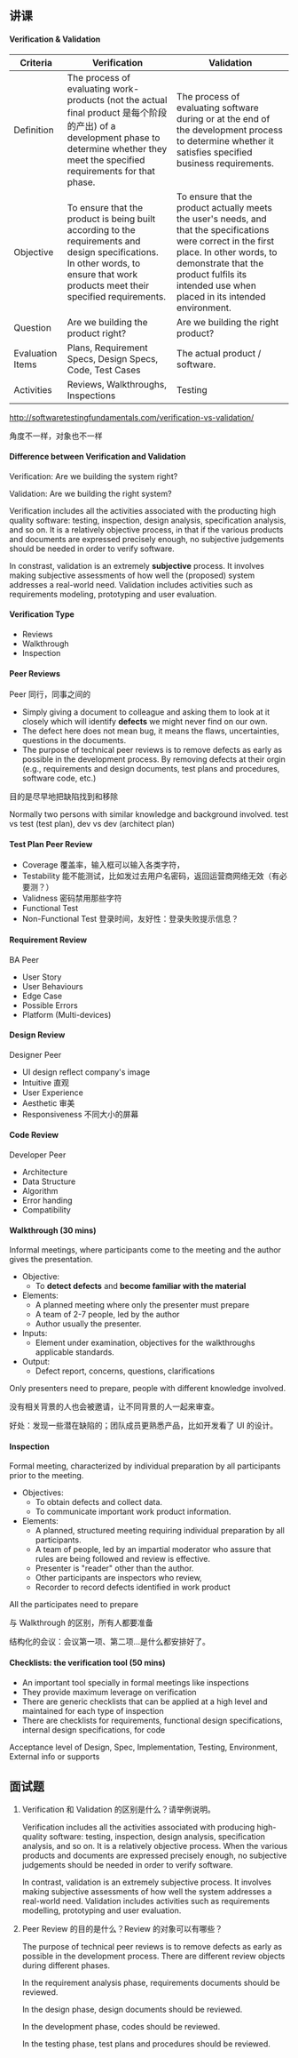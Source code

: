 ## 讲课

#### Verification & Validation



| Criteria         | Verification                                                 | Validation                                                   |
| ---------------- | ------------------------------------------------------------ | ------------------------------------------------------------ |
| Definition       | The process of evaluating work-products (not the actual final product 是每个阶段的产出) of a development phase to determine whether they meet the specified requirements for that phase. | The process of evaluating software during or at the end of the development process to determine whether it satisfies specified business requirements. |
| Objective        | To ensure that the product is being built according to the requirements and design specifications. In other words, to ensure that work products meet their specified requirements. | To ensure that the product actually meets the user's needs, and that the specifications were correct in the first place. In other words, to demonstrate that the product fulfils its intended use when placed in its intended environment. |
| Question         | Are we building the product right?                           | Are we building the right product?                           |
| Evaluation Items | Plans, Requirement Specs, Design Specs, Code, Test Cases     | The actual product / software.                               |
| Activities       | Reviews, Walkthroughs, Inspections                           | Testing                                                      |

http://softwaretestingfundamentals.com/verification-vs-validation/

角度不一样，对象也不一样

#### Difference between Verification and Validation

Verification: Are we building the system right?

Validation: Are we building the right system?

Verification includes all the activities associated with the producting high quality software: testing, inspection, design analysis, specification analysis, and so on. It is a relatively objective process, in that if the various products and documents are expressed precisely enough, no subjective judgements should be needed in order to verify software.

In constrast, validation is an extremely **subjective** process. It involves making subjective assessments of how well the (proposed) system addresses a real-world need. Validation includes activities such as requirements modeling, prototyping and user evaluation.



#### Verification Type

+ Reviews
+ Walkthrough
+ Inspection



#### Peer Reviews

Peer 同行，同事之间的

+ Simply giving a document to colleague and asking them to look at it closely which will identify **defects** we might never find on our own.
+ The defect here does not mean bug, it means the flaws, uncertainties, questions in the documents.
+ The purpose of technical peer reviews is to remove defects as early as possible in the development process. By removing defects at their orgin (e.g., requirements and design documents, test plans and procedures, software code, etc.)

目的是尽早地把缺陷找到和移除

Normally two persons with similar knowledge and background involved. test vs test (test plan), dev vs dev (architect plan)



#### Test Plan Peer Review

+ Coverage 覆盖率，输入框可以输入各类字符，
+ Testability 能不能测试，比如发过去用户名密码，返回运营商网络无效（有必要测？）
+ Validness 密码禁用那些字符
+ Functional Test
+ Non-Functional Test 登录时间，友好性：登录失败提示信息？



#### Requirement Review

BA Peer

+ User Story
+ User Behaviours
+ Edge Case
+ Possible Errors
+ Platform (Multi-devices)



#### Design Review

Designer Peer

+ UI design reflect company's image
+ Intuitive 直观
+ User Experience
+ Aesthetic 审美
+ Responsiveness 不同大小的屏幕



#### Code Review

Developer Peer

+ Architecture
+ Data Structure
+ Algorithm
+ Error handing
+ Compatibility



#### Walkthrough (30 mins)

Informal meetings, where participants come to the meeting and the author gives the presentation.

+ Objective:
  + To **detect defects** and **become familiar with the material**
+ Elements:
  + A planned meeting where only the presenter must prepare
  + A team of 2-7 people, led by the author
  + Author usually the presenter.
+ Inputs:
  + Element under examination, objectives for the walkthroughs applicable standards.
+ Output:
  + Defect report, concerns, questions, clarifications

Only presenters need to prepare, people with different knowledge involved.

没有相关背景的人也会被邀请，让不同背景的人一起来审查。

好处：发现一些潜在缺陷的；团队成员更熟悉产品，比如开发看了 UI 的设计。



#### Inspection

Formal meeting, characterized by individual preparation by all participants prior to the meeting.

+ Objectives:
  + To obtain defects and collect data.
  + To communicate important work product information.
+ Elements:
  + A planned, structured meeting requiring individual preparation by all participants.
  + A team of people, led by an impartial moderator who assure that rules are being followed and review is effective.
  + Presenter is "reader" other than the author.
  + Other participants are inspectors who review,
  + Recorder to record defects identified in work product

All the participates need to prepare

与 Walkthrough 的区别，所有人都要准备

结构化的会议：会议第一项、第二项...是什么都安排好了。



#### Checklists: the verification tool (50 mins)

+ An important tool specially in formal meetings like inspections
+ They provide maximum leverage on verification
+ There are generic checklists that can be applied at a high level and maintained for each type of inspection
+ There are checklists for requirements, functional design specifications, internal design specifications, for code

Acceptance level of Design, Spec, Implementation, Testing, Environment, External info or supports



## 面试题

1. Verification 和 Validation 的区别是什么？请举例说明。

   Verification includes all the activities associated with producing high-quality software: testing, inspection, design analysis, specification analysis, and so on. It is a relatively objective process. When the various products and documents are expressed precisely enough, no subjective judgements should be needed in order to verify software.

   In contrast, validation is an extremely subjective process. It involves making subjective assessments of how well the system addresses a real-world need. Validation includes activities such as requirements modelling, prototyping and user evaluation.

2. Peer Review 的目的是什么？Review 的对象可以有哪些？

   The purpose of technical peer reviews is to remove defects as early as possible in the development process. There are different review objects during different phases.
   
   In the requirement analysis phase, requirements documents should be reviewed.
   
   In the design phase, design documents should be reviewed.
   
   In the development phase, codes should be reviewed.
   
   In the testing phase, test plans and procedures should be reviewed.